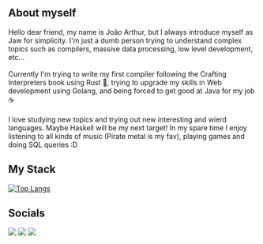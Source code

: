 ## About myself 
Hello dear friend, my name is João Arthur, but I always introduce myself as Jaw for simplicity. I'm just a dumb person trying to understand complex topics such as compilers, massive data processing, low level development, etc... <br /><br />
Currently I'm trying to write my first compiler following the Crafting Interpreters book using Rust :crab:, trying to upgrade my skills in Web development using Golang, and being forced to get good at Java for my job :coffee: <br /><br />
I love studying new topics and trying out new interesting and wierd languages. Maybe Haskell will be my next target! In my spare time I enjoy listening to all kinds of music (Pirate metal is my fav), playing games and doing SQL queries :D

## My Stack
[![Top Langs](https://github-readme-stats-sigma-five.vercel.app/api/top-langs/?username=udyweber&layout=compact&theme=omni&bg_color=30,e96443,904e95&title_color=fff&text_color=fff)](https://github.com/udyweber/github-readme-stats)
<br />

## Socials
<div> 
  <a href="https://www.instagram.com/jaw.rs/" target="_blank"><img src="https://img.shields.io/badge/-Instagram-%23E4405F?style=for-the-badge&logo=instagram&logoColor=white" target="_blank"></a>
  <a href = "mailto:tuyweber@gmail.com"><img src="https://img.shields.io/badge/-Gmail-%23333?style=for-the-badge&logo=gmail&logoColor=white" target="_blank"></a>
  <a href="https://www.linkedin.com/in/joaoarthurweber/" target="_blank"><img src="https://img.shields.io/badge/-LinkedIn-%230077B5?style=for-the-badge&logo=linkedin&logoColor=white" target="_blank"></a> 
</div>
